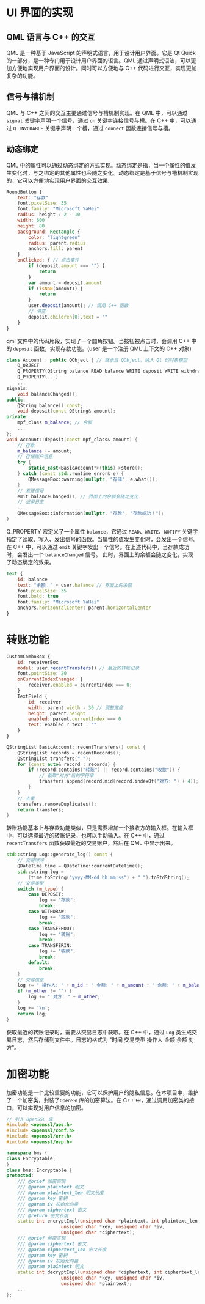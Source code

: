 # UI 界面的实现
## QML 语言与 C++ 的交互
QML 是一种基于 JavaScript 的声明式语言，用于设计用户界面。它是 Qt Quick 的一部分，是一种专门用于设计用户界面的语言。QML 通过声明式语法，可以更加方便地实现用户界面的设计。同时可以方便地与 C++ 代码进行交互，实现更加复杂的功能。

## 信号与槽机制
QML 与 C++ 之间的交互主要通过信号与槽机制实现。在 QML 中，可以通过 `signal` 关键字声明一个信号，通过 `on` 关键字连接信号与槽。在 C++ 中，可以通过 `Q_INVOKABLE` 关键字声明一个槽，通过 `connect` 函数连接信号与槽。

## 动态绑定
QML 中的属性可以通过动态绑定的方式实现。动态绑定是指，当一个属性的值发生变化时，与之绑定的其他属性也会随之变化。动态绑定是基于信号与槽机制实现的，它可以方便地实现用户界面的交互效果.
```qml
RoundButton {
    text: "存款"
    font.pixelSize: 35
    font.family: "Microsoft YaHei"
    radius: height / 2 - 10
    width: 600
    height: 80
    background: Rectangle {
        color: "lightgreen"
        radius: parent.radius
        anchors.fill: parent
    }
    onClicked: { // 点击事件
        if (deposit.amount === "") {
            return
        }
        var amount = deposit.amount
        if (isNaN(amount)) {
            return
        }
        user.deposit(amount); // 调用 C++ 函数
        // 清空
        deposit.children[0].text = ""
    }
}
```
qml 文件中的代码片段，实现了一个圆角按钮。当按钮被点击时，会调用 C++ 中的 `deposit` 函数，实现存款功能。(user 是一个注册 QML 上下文的 C++ 对象)
```cpp
class Account : public QObject { // 继承自 QObject，纳入 Qt 的对象模型
    Q_OBJECT
    Q_PROPERTY(QString balance READ balance WRITE deposit WRITE withdraw NOTIFY balanceChanged) // 定义属性
    Q_PROPERTY(...)
    ...
signals:
    void balanceChanged();
public:
    QString balance() const;
    void deposit(const QString& amount);
private:
    mpf_class m_balance; // 余额
    ...
};
void Account::deposit(const mpf_class& amount) {
    // 存款
    m_balance += amount;
    // 存储账户信息
    try {
        static_cast<BasicAccount*>(this)->store();
    } catch (const std::runtime_error& e) {
        QMessageBox::warning(nullptr, "存储", e.what());
    }
    // 发送信号
    emit balanceChanged(); // 界面上的余额会随之变化
    // 记录日志
    ...
    QMessageBox::information(nullptr, "存款", "存款成功！");
}
```
Q_PROPERTY 宏定义了一个属性 `balance`，它通过 `READ`、`WRITE`、`NOTIFY` 关键字指定了读取、写入、发出信号的函数。当属性的值发生变化时，会发出一个信号。在 C++ 中，可以通过 `emit` 关键字发出一个信号。在上述代码中，当存款成功时，会发出一个 `balanceChanged` 信号。
此时，界面上的余额会随之变化，实现了动态绑定的效果。
```qml
Text {
    id: balance
    text: "余额：" + user.balance // 界面上的余额
    font.pixelSize: 35
    font.bold: true
    font.family: "Microsoft YaHei"
    anchors.horizontalCenter: parent.horizontalCenter
}
```
# 转账功能
```qml
CustomComboBox {
    id: receiverBox
    model: user.recentTransfers() // 最近的转账记录
    font.pointSize: 20
    onCurrentIndexChanged: {
        receiver.enabled = currentIndex === 0;
    }
    TextField {
        id: receiver
        width: parent.width - 30 // 调整宽度
        height: parent.height
        enabled: parent.currentIndex === 0
        text: enabled ? text : ""
    }
}
```
```cpp
QStringList BasicAccount::recentTransfers() const {
    QStringList records = recentRecords();
    QStringList transfers(" ");
    for (const auto& record : records) {
        if (record.contains("转账") || record.contains("收款")) {
            // 截取"对方"后的字符串
            transfers.append(record.mid(record.indexOf("对方: ") + 4));
        }
    }
    // 去重
    transfers.removeDuplicates();
    return transfers;
}
```
转账功能基本上与存款功能类似，只是需要增加一个接收方的输入框。在输入框中，可以选择最近的转账记录，也可以手动输入。在 C++ 中，通过 `recentTransfers` 函数获取最近的交易账户，然后在 QML 中显示出来。
```cpp
std::string Log::generate_log() const {
    // 交易时间
    QDateTime time = QDateTime::currentDateTime();
    std::string log =
        (time.toString("yyyy-MM-dd hh:mm:ss") + " ").toStdString();
    // 交易类型
    switch (m_type) {
        case DEPOSIT:
            log += "存款";
            break;
        case WITHDRAW:
            log += "取款";
            break;
        case TRANSFEROUT:
            log += "转账";
            break;
        case TRANSFERIN:
            log += "收款";
            break;
        default:
            break;
    }
    // 交易信息
    log += " 操作人: " + m_id + " 金额: " + m_amount + " 余额: " + m_balance;
    if (m_other != "") {
        log += " 对方: " + m_other;
    }
    log += '\n';
    return log;
}
```
获取最近的转账记录时，需要从交易日志中获取。在 C++ 中，通过 `Log` 类生成交易日志，然后存储到文件中。日志的格式为 "时间 交易类型 操作人 金额 余额 对方"。
# 加密功能
加密功能是一个比较重要的功能，它可以保护用户的隐私信息。在本项目中，维护了一个加密类，封装了`OpenSSL`库的加密算法。在 C++ 中，通过调用加密类的接口，可以实现对用户信息的加密。
```cpp
// 引入 OpenSSL 库
#include <openssl/aes.h>
#include <openssl/conf.h>
#include <openssl/err.h>
#include <openssl/evp.h>

namespace bms {
class Encryptable;
}
class bms::Encryptable {
protected:
    /// @brief 加密实现
    /// @param plaintext 明文
    /// @param plaintext_len 明文长度
    /// @param key 密钥
    /// @param iv 初始化向量
    /// @param ciphertext 密文
    /// @return 密文长度
    static int encryptImpl(unsigned char *plaintext, int plaintext_len,
                    unsigned char *key, unsigned char *iv,
                    unsigned char *ciphertext);
    /// @brief 解密实现
    /// @param ciphertext 密文
    /// @param ciphertext_len 密文长度
    /// @param key 密钥
    /// @param iv 初始化向量
    /// @param plaintext 明文
    static int decryptImpl(unsigned char *ciphertext, int ciphertext_len,
                    unsigned char *key, unsigned char *iv,
                    unsigned char *plaintext);
    ...
};
```
